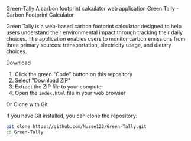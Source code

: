 Green-Tally
A carbon footprint calculator web application
Green Tally - Carbon Footprint Calculator

Green Tally is a web-based carbon footprint calculator designed to help users understand their environmental impact through tracking their daily choices. The application enables users to monitor carbon emissions from three primary sources: transportation, electricity usage, and dietary choices.


 Download

1. Click the green "Code" button on this repository
2. Select "Download ZIP"
3. Extract the ZIP file to your computer
4. Open the `index.html` file in your web browser

Or Clone with Git

If you have Git installed, you can clone the repository:

```bash
git clone https://github.com/Musse122/Green-Tally.git
cd Green-Tally
